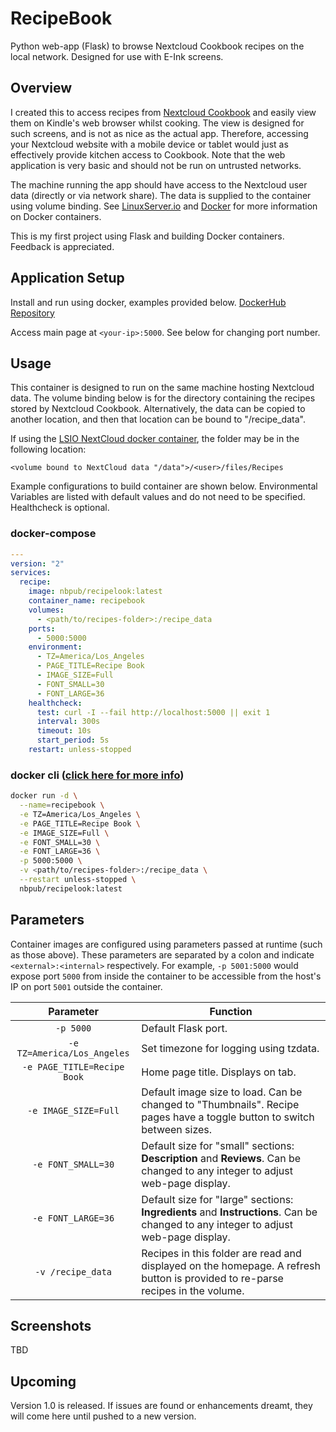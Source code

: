 # RecipeBook
Python web-app (Flask) to browse Nextcloud Cookbook recipes on the local network. Designed for use with E-Ink screens.

## Overview

I created this to access recipes from [Nextcloud Cookbook](https://apps.nextcloud.com/apps/cookbook) and easily view them on Kindle's web browser whilst cooking. The view is designed for such screens, and is not as nice as the actual app. Therefore, accessing your Nextcloud website with a mobile device or tablet would just as effectively provide kitchen access to Cookbook. Note that the web application is very basic and should not be run on untrusted networks.

The machine running the app should have access to the Nextcloud user data (directly or via network share). The data is supplied to the container using volume binding. See [LinuxServer.io](https://docs.linuxserver.io/) and [Docker](https://docs.docker.com/) for more information on Docker containers.

This is my first project using Flask and building Docker containers. Feedback is appreciated.

## Application Setup

Install and run using docker, examples provided below. [DockerHub Repository](https://hub.docker.com/r/nbpub/recipelook)

Access main page at `<your-ip>:5000`. See below for changing port number.

## Usage

This container is designed to run on the same machine hosting Nextcloud data. The volume binding below is for the directory containing the recipes stored by Nextcloud Cookbook. Alternatively, the data can be copied to another location, and then that location can be bound to "/recipe_data".

If using the [LSIO NextCloud docker container](https://github.com/linuxserver/docker-nextcloud#usage), the folder may be in the following location:
```
<volume bound to NextCloud data "/data">/<user>/files/Recipes
```
Example configurations to build container are shown below. Environmental Variables are listed with default values and do not need to be specified. Healthcheck is optional.

### docker-compose

```yaml
---
version: "2"
services:
  recipe:
    image: nbpub/recipelook:latest
    container_name: recipebook
    volumes:
      - <path/to/recipes-folder>:/recipe_data
    ports:
      - 5000:5000
    environment:
      - TZ=America/Los_Angeles
      - PAGE_TITLE=Recipe Book
      - IMAGE_SIZE=Full
      - FONT_SMALL=30
      - FONT_LARGE=36
    healthcheck:
      test: curl -I --fail http://localhost:5000 || exit 1
      interval: 300s
      timeout: 10s
      start_period: 5s
    restart: unless-stopped
```

### docker cli ([click here for more info](https://docs.docker.com/engine/reference/commandline/cli/))

```bash
docker run -d \
  --name=recipebook \
  -e TZ=America/Los_Angeles \
  -e PAGE_TITLE=Recipe Book \
  -e IMAGE_SIZE=Full \
  -e FONT_SMALL=30 \
  -e FONT_LARGE=36 \
  -p 5000:5000 \
  -v <path/to/recipes-folder>:/recipe_data \
  --restart unless-stopped \
  nbpub/recipelook:latest
```

## Parameters

Container images are configured using parameters passed at runtime (such as those above). These parameters are separated by a colon and indicate `<external>:<internal>` respectively. For example, `-p 5001:5000` would expose port `5000` from inside the container to be accessible from the host's IP on port `5001` outside the container.

| Parameter | Function |
| :----: | --- |
| `-p 5000` | Default Flask port. |
| `-e TZ=America/Los_Angeles` | Set timezone for logging using tzdata. |
| `-e PAGE_TITLE=Recipe Book` | Home page title. Displays on tab. |
| `-e IMAGE_SIZE=Full` | Default image size to load. Can be changed to "Thumbnails". Recipe pages have a toggle button to switch between sizes. |
| `-e FONT_SMALL=30` | Default size for "small" sections: **Description** and **Reviews**. Can be changed to any integer to adjust web-page display. |
| `-e FONT_LARGE=36` | Default size for "large" sections: **Ingredients** and **Instructions**. Can be changed to any integer to adjust web-page display. |
| `-v /recipe_data` | Recipes in this folder are read and displayed on the homepage. A refresh button is provided to re-parse recipes in the volume. |

## Screenshots

TBD

## Upcoming

Version 1.0 is released. If issues are found or enhancements dreamt, they will come here until pushed to a new version.
